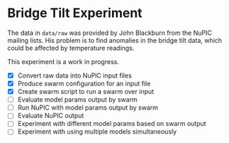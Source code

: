 # Bridge Tilt Experiment

The data in `data/raw` was provided by John Blackburn from the NuPIC mailing lists. His problem is to find anomalies in the bridge tilt data, which could be affected by temperature readings.

This experiment is a work in progress.

- [X] Convert raw data into NuPIC input files
- [X] Produce swarm configuration for an input file
- [X] Create swarm script to run a swarm over input
- [ ] Evaluate model params output by swarm
- [ ] Run NuPIC with model params output by swarm
- [ ] Evaluate NuPIC output
- [ ] Experiment with different model params based on swarm output
- [ ] Experiment with using multiple models simultaneously
